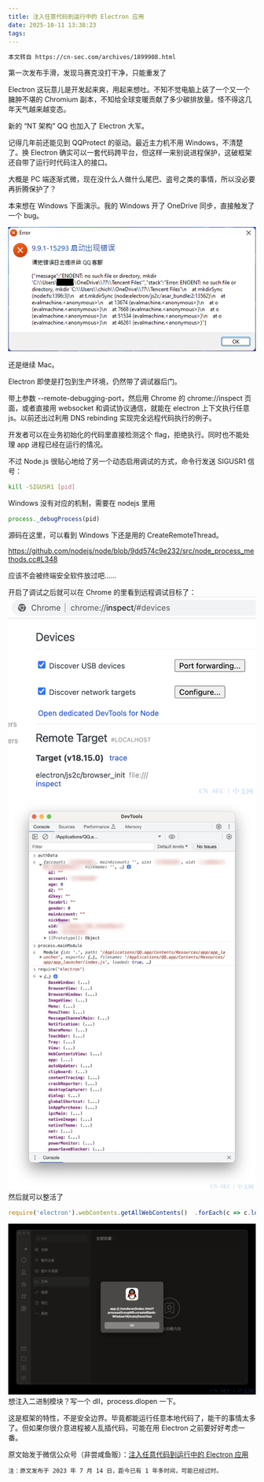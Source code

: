 ```yaml
---
title: 注入任意代码到运行中的 Electron 应用
date: 2025-10-11 13:38:23
tags:
---
```



```text
本文转自 https://cn-sec.com/archives/1899908.html
```

第一次发布手滑，发现马赛克没打干净，只能重发了

Electron 这玩意儿是开发起来爽，用起来想吐。不知不觉电脑上装了一个又一个臃肿不堪的 Chromium 副本，不知给全球变暖贡献了多少碳排放量。怪不得这几年天气越来越变态。

新的 “NT 架构” QQ 也加入了 Electron 大军。

记得几年前还能见到 QQProtect 的驱动。最近主力机不用 Windows，不清楚了。换 Electron 确实可以一套代码跨平台，但这样一来别说进程保护，这破框架还自带了运行时代码注入的接口。

大概是 PC 端逐渐式微，现在没什么人做什么尾巴、盗号之类的事情，所以没必要再折腾保护了？

本来想在 Windows 下面演示。我的 Windows 开了 OneDrive 同步，直接触发了一个 bug。

![](/file/注入任意代码到运行中的Electron应用/10-1690068002.png)

还是继续 Mac。

Electron 即使是打包到生产环境，仍然带了调试器后门。

带上参数 --remote-debugging-port，然后用 Chrome 的 chrome://inspect 页面，或者直接用 websocket 和调试协议通信，就能在 electron 上下文执行任意 js。以前还出过利用 DNS rebinding 实现完全远程代码执行的例子。

开发者可以在业务初始化的代码里直接检测这个 flag，拒绝执行。同时也不能处理 app 进程已经在运行的情况。

不过 Node.js 很贴心地给了另一个动态启用调试的方式，命令行发送 SIGUSR1 信号：

```bash
kill -SIGUSR1 [pid]
```
Windows 没有对应的机制，需要在 nodejs 里用
```javascript
process._debugProcess(pid)
```
源码在这里，可以看到 Windows 下还是用的 CreateRemoteThread。

https://github.com/nodejs/node/blob/9dd574c9e232/src/node_process_methods.cc#L348

应该不会被终端安全软件放过吧……

开启了调试之后就可以在 Chrome 的里看到远程调试目标了：
![](/file/注入任意代码到运行中的Electron应用/9-1690068003.png)
![](/file/注入任意代码到运行中的Electron应用/2-1690068003.jpg)
然后就可以整活了
```javascript
require('electron').webContents.getAllWebContents()  .forEach(c => c.loadURL('javascript:alert(location)'))
```
![](/file/注入任意代码到运行中的Electron应用/1-1690068004.png)
想注入二进制模块？写一个 dll，process.dlopen 一下。

这是框架的特性，不是安全边界。毕竟都能运行任意本地代码了，能干的事情太多了。但如果你很介意进程被人乱插代码，可能在用 Electron 之前要好好考虑一番。

原文始发于微信公众号（非尝咸鱼贩）：<a href="http://mp.weixin.qq.com/s?__biz=Mzk0NDE3MTkzNQ==&mid=2247484978&idx=1&sn=66093e09d019287993832fcf0ccf4b9f&chksm=c329f8c2f45e71d4136ca80d5d2202c3b65787c3301ec5e0b2f8cb665b9d3f4e8f20635466ad&scene=126&sessionid=1690067728&key=094fe642087a4fbebe4ac351df4002d33aee61f1b95df257e6df0bd42e4f23d43e483019cf2d0c2e4f1fceecb1df646aadd7b18ee7c5a9431307849cfccc76d6b212500b6c248b444721a62f3ff0738a666a1fe2d6b165278057efd0fd4e05e8f3b04e6d48ec7256f22730ef6605df7ac11ff4ae0ef1ef7553fb1926dc6225bb&ascene=15&uin=NTY2NTA4NjQ%3D&devicetype=Windows+10+x64&version=63060012&lang=zh_CN&session_us=gh_27a9807720aa&countrycode=AL&exportkey=n_ChQIAhIQl2czSMgDtRz13KuutfjOHBLuAQIE97dBBAEAAAAAANwROfNmBGkAAAAOpnltbLcz9gKNyK89dVj0PcYrosLn3Gzgwykh6CfnIBOR3kPWtq07zx%2Fdyk9xQAjA2nUidEW4uw%2FFMykYXAY7LkZZr13uUR%2BLgAwv84rYy39yiE12uMTxL8jzcXOWAsan19tar83jIDMg2MRTwL0zSWCjoUJ2%2FWUeK13jTjebXiRWeCfPxX2sNYvJP7KESRDP3rjGdSDoIzvCqy8o1AYrqVb2o4vytO9%2BL7%2BdQV4OK%2B%2FnE5KUe2K6HuMtmhI%2FXci7WRGCn6s6%2FgeY4eM95ZSzCfupLRjRgJQ%3D&acctmode=">注入任意代码到运行中的 Electron 应用</a>

```text
注：原文发布于 2023 年 7 月 14 日，距今已有 1 年多时间，可能已经过时。

```

